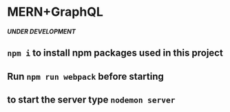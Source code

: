 # MERN+GraphQL
##### UNDER DEVELOPMENT
## `npm i` to install npm packages used in this project
## Run `npm run webpack` before starting 
## to start the server type `nodemon server`

